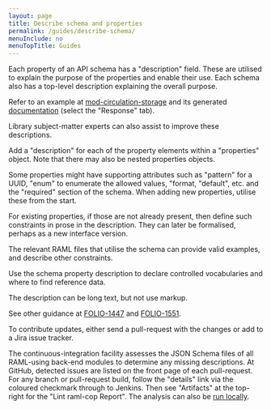 ```yaml
---
layout: page
title: Describe schema and properties
permalink: /guides/describe-schema/
menuInclude: no
menuTopTitle: Guides
---
```


Each property of an API schema has a "description" field.
These are utilised to explain the purpose of the properties and enable their use.
Each schema also has a top-level description explaining the overall purpose.

Refer to an example at [mod-circulation-storage](https://github.com/folio-org/mod-circulation-storage/blob/master/ramls/loan.json)
and its generated [documentation](https://s3.amazonaws.com/foliodocs/api/mod-circulation-storage/loan-storage.html#loan_storage_loans__loanId__get) (select the "Response" tab).

Library subject-matter experts can also assist to improve these descriptions.

Add a "description" for each of the property elements within a "properties" object. Note that there may also be nested properties objects.

Some properties might have supporting attributes such as "pattern" for a UUID, "enum" to enumerate the allowed values, "format, "default", etc. and the "required" section of the schema.
When adding new properties, utilise these from the start.

For existing properties, if those are not already present, then define such constraints in prose in the description. They can later be formalised, perhaps as a new interface version.

The relevant RAML files that utilise the schema can provide valid examples, and describe other constraints.

Use the schema property description to declare controlled vocabularies and where to find reference data.

The description can be long text, but not use markup.

See other guidance at [FOLIO-1447](https://issues.folio.org/browse/FOLIO-1447)
and [FOLIO-1551](https://issues.folio.org/browse/FOLIO-1551).

To contribute updates, either send a pull-request with the changes or add to a Jira issue tracker.

The continuous-integration facility assesses the JSON Schema files of all RAML-using back-end modules to determine any missing descriptions.
At GitHub, detected issues are listed on the front page of each pull-request.
For any branch or pull-request build, follow the "details" link via the coloured checkmark through to Jenkins.
Then see "Artifacts" at the top-right for the "Lint raml-cop Report".
The analysis can also be [run locally](/guides/raml-cop/).
